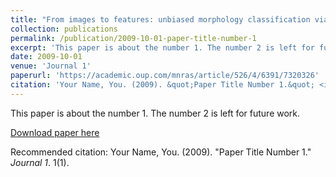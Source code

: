```yaml
---
title: "From images to features: unbiased morphology classification viavariational auto-encoders and domain adaptation"
collection: publications
permalink: /publication/2009-10-01-paper-title-number-1
excerpt: 'This paper is about the number 1. The number 2 is left for future work.'
date: 2009-10-01
venue: 'Journal 1'
paperurl: 'https://academic.oup.com/mnras/article/526/4/6391/7320326'
citation: 'Your Name, You. (2009). &quot;Paper Title Number 1.&quot; <i>Journal 1</i>. 1(1).'
---
```

This paper is about the number 1. The number 2 is left for future work.

[Download paper here](https://academic.oup.com/mnras/article-pdf/526/4/6391/52662489/stad3181.pdf)

Recommended citation: Your Name, You. (2009). "Paper Title Number 1." <i>Journal 1</i>. 1(1).